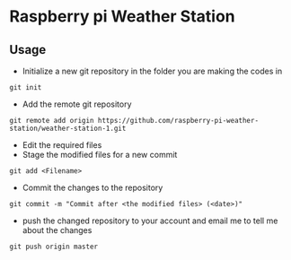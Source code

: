 # Raspberry pi Weather Station

## Usage

* Initialize a new git repository in the folder you are making the codes in
```
git init
```
* Add the remote git repository
```
git remote add origin https://github.com/raspberry-pi-weather-station/weather-station-1.git
```
* Edit the required files
* Stage the modified files for a new commit
```
git add <Filename>
```
* Commit the changes to the repository
```
git commit -m "Commit after <the modified files> (<date>)"
```
* push the changed repository to your account and email me to tell me about the changes
```
git push origin master
```
